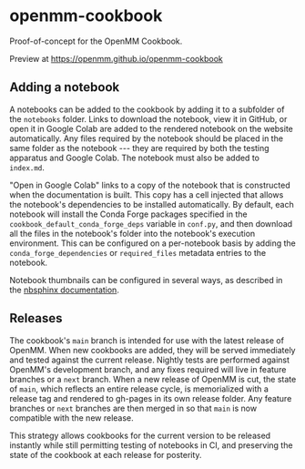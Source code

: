# openmm-cookbook
Proof-of-concept for the OpenMM Cookbook.

Preview at https://openmm.github.io/openmm-cookbook

## Adding a notebook

A notebooks can be added to the cookbook by adding it to a subfolder of the `notebooks` folder. Links to download the notebook, view it in GitHub, or open it in Google Colab are added to the rendered notebook on the website automatically. Any files required by the notebook should be placed in the same folder as the notebook --- they are required by both the testing apparatus and Google Colab. The notebook must also be added to `index.md`.

"Open in Google Colab" links to a copy of the notebook that is constructed when the documentation is built. This copy has a cell injected that allows the notebook's dependencies to be installed automatically. By default, each notebook will install the Conda Forge packages specified in the `cookbook_default_conda_forge_deps` variable in `conf.py`, and then download all the files in the notebook's folder into the notebook's execution environment. This can be configured on a per-notebook basis by adding the `conda_forge_dependencies` or `required_files` metadata entries to the notebook.

Notebook thumbnails can be configured in several ways, as described in the [nbsphinx documentation].

## Releases

The cookbook's `main` branch is intended for use with the latest release of OpenMM. When new cookbooks are added, they will be served immediately and tested against the current release. Nightly tests are performed against OpenMM's development branch, and any fixes required will live in feature branches or a `next` branch. When a new release of OpenMM is cut, the state of `main`, which reflects an entire release cycle, is memorialized with a release tag and rendered to gh-pages in its own release folder. Any feature branches or `next` branches are then merged in so that `main` is now compatible with the new release.

This strategy allows cookbooks for the current version to be released instantly while still permitting testing of notebooks in CI, and preserving the state of the cookbook at each release for posterity.

[nbsphinx documentation]: https://nbsphinx.readthedocs.io/en/0.8.7/subdir/gallery.html